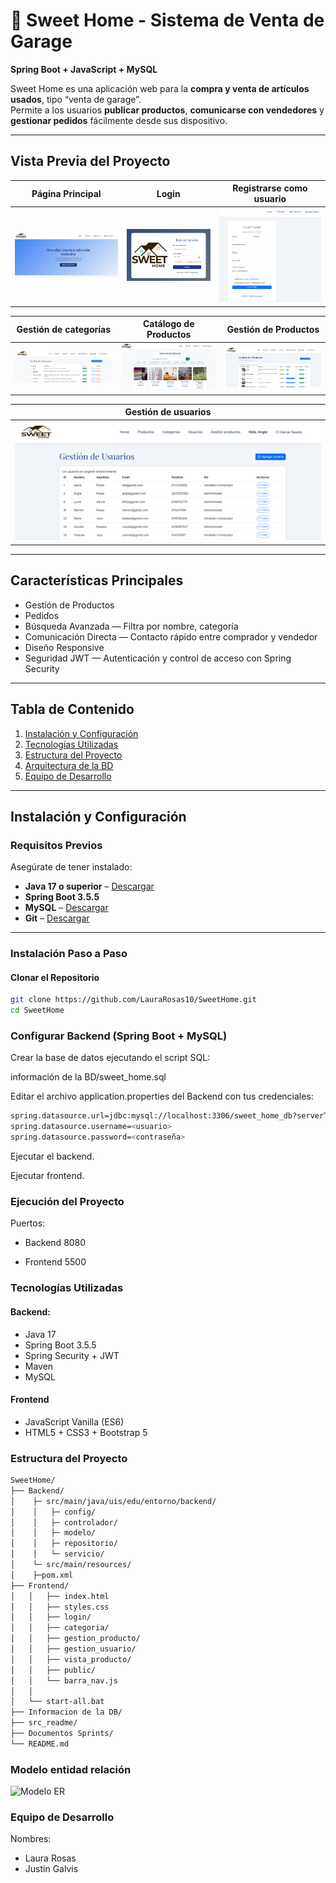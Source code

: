 # 🏡 Sweet Home - Sistema de Venta de Garage  

**Spring Boot + JavaScript + MySQL**  

Sweet Home es una aplicación web para la **compra y venta de artículos usados**, tipo “venta de garage”.  
Permite a los usuarios **publicar productos**, **comunicarse con vendedores** y **gestionar pedidos** fácilmente desde sus dispositivo.  

---

## Vista Previa del Proyecto  

| Página Principal | Login | Registrarse como usuario |
|------------------|-----------------------|----------------------|
| ![Home](src_readme/home.png) | ![Login](src_readme/inicio_sesion.png) | ![Registro](src_readme/registro.png) |


| Gestión de categorías | Catálogo de Productos | Gestión de Productos |
|------------------|-----------------------|----------------------|
| ![categorias](src_readme/gestion_categorias.png) | ![catalogo](src_readme/productos.png) | ![productos](src_readme/gestion_productos.png) |

| Gestión de usuarios | 
|----------|
| ![usuarios](src_readme/gestion_usuarios.png) | 

---

## Características Principales  

- Gestión de Productos
- Pedidos
- Búsqueda Avanzada — Filtra por nombre, categoría
- Comunicación Directa — Contacto rápido entre comprador y vendedor  
- Diseño Responsive 
- Seguridad JWT — Autenticación y control de acceso con Spring Security  
---

##  Tabla de Contenido
1. [Instalación y Configuración](#instalación-y-configuración)     
2. [Tecnologías Utilizadas](#tecnologías-utilizadas)  
3. [Estructura del Proyecto](#️estructura-del-proyecto)
4. [Arquitectura de la BD](#️modelo-entidad-relación)
5. [Equipo de Desarrollo](#equipo-de-desarrollo)  


---

## Instalación y Configuración

###  Requisitos Previos  
Asegúrate de tener instalado:  
-  **Java 17 o superior** – [Descargar](https://www.oracle.com/java/technologies/javase/jdk17-archive-downloads.html)  
-  **Spring Boot 3.5.5**  
-  **MySQL** – [Descargar](https://dev.mysql.com/downloads/)    
-  **Git** – [Descargar](https://git-scm.com/)  


---

### Instalación Paso a Paso

####  Clonar el Repositorio  
```bash
git clone https://github.com/LauraRosas10/SweetHome.git
cd SweetHome
```


### Configurar Backend (Spring Boot + MySQL)

Crear la base de datos ejecutando el script SQL:

información de la BD/sweet_home.sql


Editar el archivo application.properties del Backend con tus credenciales:
```bash
spring.datasource.url=jdbc:mysql://localhost:3306/sweet_home_db?serverTimezone=UTC
spring.datasource.username=<usuario>
spring.datasource.password=<contraseña>
```

Ejecutar el backend.

Ejecutar frontend.


### Ejecución del Proyecto
Puertos:
- Backend	8080

- Frontend 5500


### Tecnologías Utilizadas

#### Backend:

* Java 17 
* Spring Boot 3.5.5
* Spring Security + JWT
* Maven
* MySQL

#### Frontend

* JavaScript Vanilla (ES6)
* HTML5 + CSS3 + Bootstrap 5



### Estructura del Proyecto
```bash
SweetHome/
├── Backend/
│    ├─ src/main/java/uis/edu/entorno/backend/
│    │   ├─ config/
│    │   ├─ controlador/
│    │   ├─ modelo/
│    │   ├─ repositorio/
│    │   └─ servicio/
│    └─ src/main/resources/
│    ├─pom.xml 
├── Frontend/
│   │   ├── index.html
│   │   ├── styles.css
│   │   ├── login/
│   │   ├── categoria/
│   │   ├── gestion_producto/
│   │   ├── gestion_usuario/
│   │   ├── vista_producto/
│   │   ├── public/
│   │   └── barra_nav.js
│   │
│   └── start-all.bat
├── Informacion de la DB/
├── src_readme/
├── Documentos Sprints/
└── README.md
```


### Modelo entidad relación

![Modelo ER](Información%20de%20la%20BD/Diagrama%20ER.png)

### Equipo de Desarrollo
Nombres:
* Laura Rosas
* Justin Galvis



